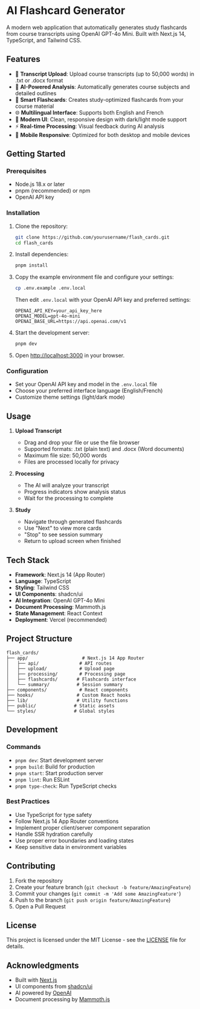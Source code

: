 # AI Flashcard Generator

A modern web application that automatically generates study flashcards from course transcripts using OpenAI GPT-4o Mini. Built with Next.js 14, TypeScript, and Tailwind CSS.

## Features

- 📝 **Transcript Upload**: Upload course transcripts (up to 50,000 words) in .txt or .docx format
- 🤖 **AI-Powered Analysis**: Automatically generates course subjects and detailed outlines
- 🎴 **Smart Flashcards**: Creates study-optimized flashcards from your course material
- 🌐 **Multilingual Interface**: Supports both English and French
- 🎨 **Modern UI**: Clean, responsive design with dark/light mode support
- ⚡ **Real-time Processing**: Visual feedback during AI analysis
- 📱 **Mobile Responsive**: Optimized for both desktop and mobile devices

## Getting Started

### Prerequisites

- Node.js 18.x or later
- pnpm (recommended) or npm
- OpenAI API key

### Installation

1. Clone the repository:
   ```bash
   git clone https://github.com/yourusername/flash_cards.git
   cd flash_cards
   ```

2. Install dependencies:
   ```bash
   pnpm install
   ```

3. Copy the example environment file and configure your settings:
   ```bash
   cp .env.example .env.local
   ```
   Then edit `.env.local` with your OpenAI API key and preferred settings:
   ```env
   OPENAI_API_KEY=your_api_key_here
   OPENAI_MODEL=gpt-4o-mini
   OPENAI_BASE_URL=https://api.openai.com/v1
   ```

4. Start the development server:
   ```bash
   pnpm dev
   ```

5. Open [http://localhost:3000](http://localhost:3000) in your browser.

### Configuration

- Set your OpenAI API key and model in the `.env.local` file
- Choose your preferred interface language (English/French)
- Customize theme settings (light/dark mode)

## Usage

1. **Upload Transcript**
   - Drag and drop your file or use the file browser
   - Supported formats: .txt (plain text) and .docx (Word documents)
   - Maximum file size: 50,000 words
   - Files are processed locally for privacy

2. **Processing**
   - The AI will analyze your transcript
   - Progress indicators show analysis status
   - Wait for the processing to complete

3. **Study**
   - Navigate through generated flashcards
   - Use "Next" to view more cards
   - "Stop" to see session summary
   - Return to upload screen when finished

## Tech Stack

- **Framework**: Next.js 14 (App Router)
- **Language**: TypeScript
- **Styling**: Tailwind CSS
- **UI Components**: shadcn/ui
- **AI Integration**: OpenAI GPT-4o Mini
- **Document Processing**: Mammoth.js
- **State Management**: React Context
- **Deployment**: Vercel (recommended)

## Project Structure

```
flash_cards/
├── app/                    # Next.js 14 App Router
│   ├── api/               # API routes
│   ├── upload/            # Upload page
│   ├── processing/        # Processing page
│   ├── flashcards/       # Flashcards interface
│   └── summary/          # Session summary
├── components/            # React components
├── hooks/                # Custom React hooks
├── lib/                  # Utility functions
├── public/              # Static assets
└── styles/              # Global styles
```

## Development

### Commands

- `pnpm dev`: Start development server
- `pnpm build`: Build for production
- `pnpm start`: Start production server
- `pnpm lint`: Run ESLint
- `pnpm type-check`: Run TypeScript checks

### Best Practices

- Use TypeScript for type safety
- Follow Next.js 14 App Router conventions
- Implement proper client/server component separation
- Handle SSR hydration carefully
- Use proper error boundaries and loading states
- Keep sensitive data in environment variables

## Contributing

1. Fork the repository
2. Create your feature branch (`git checkout -b feature/AmazingFeature`)
3. Commit your changes (`git commit -m 'Add some AmazingFeature'`)
4. Push to the branch (`git push origin feature/AmazingFeature`)
5. Open a Pull Request

## License

This project is licensed under the MIT License - see the [LICENSE](LICENSE) file for details.

## Acknowledgments

- Built with [Next.js](https://nextjs.org/)
- UI components from [shadcn/ui](https://ui.shadcn.com/)
- AI powered by [OpenAI](https://openai.com/)
- Document processing by [Mammoth.js](https://github.com/mwilliamson/mammoth.js) 